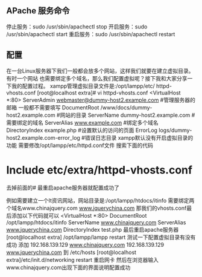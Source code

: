 ## APache 服务命令
停止服务：sudo /usr/sbin/apachectl stop
开启服务：sudo /usr/sbin/apachectl start
重启服务：sudo /usr/sbin/apachectl restart

## 配置
在一台Linux服务器下我们一般都会放多个网站，这样我们就要在建立虚拟目录。有时一个网站
 也需要绑定多个域名，那么我们配置虚拟呢？接下我和大家分享一下我的配置过程。
 xampp管理虚拟目录文件是:/opt/lampp/etc/ httpd-vhosts.conf
[root@localhost extra]# vi httpd-vhosts.conf
 <VirtualHost *:80>
     ServerAdmin webmaster@dummy-host2.example.com    #管理服务器的邮箱 一般都不需要填写
     DocumentRoot /www/docs/dummy-host2.example.com   #网站的目录
     ServerName dummy-host2.example.com               #需要绑定的域名
     ServerAlias  www.example.com                     #绑定多个域名
     DirectoryIndex example.php                       #设置默认的访问的页面
     ErrorLog logs/dummy-host2.example.com-error_log  #错误日志目录
</VirtualHost>
xampp默认没有开启虚拟目录的功能
需要修改/opt/lampp/etc/httpd.conf文件
搜索下面的代码
# Include etc/extra/httpd-vhosts.conf
去掉前面的#
最重启apache服务器就配置成功了

例如需要建立一个It资讯网站，网站目录是:/opt/lampp/htdocs/itinfo
需要绑定两个域名www.chinajquery.com www.jquerychina.com
那我们的vhosts.conf最后添加以下代码就可以
<VirtualHost *:80>
  DocumentRoot /opt/lampp/htdocs/itinfo
  ServerName   www.chinajquery.com
  ServerAlias  www.jquerychina.com
  DirectoryIndex test.php
</VirtualHost>
最后重启apache服务器
[root@localhost extra] /opt/lampp/lampp restart
测试一下配置虚拟目录有没有成功
添加
192.168.139.129    www.chinajquery.com
192.168.139.129    www.jquerychina.com
到 /etc/hosts
[root@localhost extra]/etc/init.d/networking restart      重启网卡
然后在浏览器输入www.chinajquery.com出现下面的界面说明配置成功
